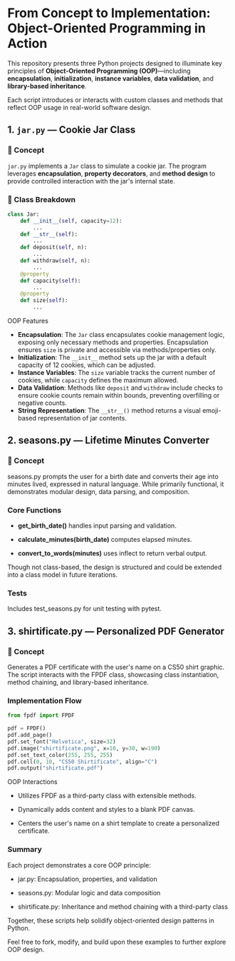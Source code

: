 # From Concept to Implementation: Object-Oriented Programming in Action

This repository presents three Python projects designed to illuminate key principles of **Object-Oriented Programming (OOP)**—including **encapsulation**, **initialization**, **instance variables**, **data validation**, and **library-based inheritance**.

Each script introduces or interacts with custom classes and methods that reflect OOP usage in real-world software design.

##  1. `jar.py` — Cookie Jar Class

### 📘 Concept
`jar.py` implements a `Jar` class to simulate a cookie jar. The program leverages **encapsulation**, **property decorators**, and **method design** to provide controlled interaction with the jar's internal state.

### 🧱 Class Breakdown

```python
class Jar:
    def __init__(self, capacity=12):
        ...
    def __str__(self): 
        ...
    def deposit(self, n):
        ...
    def withdraw(self, n):
        ...
    @property
    def capacity(self):
        ...
    @property
    def size(self):
        ...
```

OOP Features
- **Encapsulation**: The `Jar` class encapsulates cookie management logic, exposing only necessary methods and properties. Encapsulation ensures `size` is private and accessible via methods/properties only.
- **Initialization**: The `__init__` method sets up the jar with a default capacity of 12 cookies, which can be adjusted.
- **Instance Variables**: The `size` variable tracks the current number of cookies, while `capacity` defines the maximum allowed.
- **Data Validation**: Methods like `deposit` and `withdraw` include checks to ensure cookie counts remain within bounds, preventing overfilling or negative counts.
- **String Representation**: The `__str__()` method returns a visual emoji-based representation of jar contents.

## 2. seasons.py — Lifetime Minutes Converter

### 📘 Concept
seasons.py prompts the user for a birth date and converts their age into minutes lived, expressed in natural language. While primarily functional, it demonstrates modular design, data parsing, and composition.

### Core Functions

- **get_birth_date()** handles input parsing and validation.

- **calculate_minutes(birth_date)** computes elapsed minutes.

- **convert_to_words(minutes)** uses inflect to return verbal output.

Though not class-based, the design is structured and could be extended into a class model in future iterations.

### Tests
Includes test_seasons.py for unit testing with pytest.

## 3. shirtificate.py — Personalized PDF Generator

### 📘 Concept
Generates a PDF certificate with the user's name on a CS50 shirt graphic. The script interacts with the FPDF class, showcasing class instantiation, method chaining, and library-based inheritance.

### Implementation Flow

```python   
from fpdf import FPDF

pdf = FPDF()
pdf.add_page()
pdf.set_font("Helvetica", size=32)
pdf.image("shirtificate.png", x=10, y=30, w=190)
pdf.set_text_color(255, 255, 255)
pdf.cell(0, 10, "CS50 Shirtificate", align="C")
pdf.output("shirtificate.pdf")
```

OOP Interactions

- Utilizes FPDF as a third-party class with extensible methods.

- Dynamically adds content and styles to a blank PDF canvas.

- Centers the user's name on a shirt template to create a personalized certificate.


### Summary

Each project demonstrates a core OOP principle:

- jar.py: Encapsulation, properties, and validation

- seasons.py: Modular logic and data composition

- shirtificate.py: Inheritance and method chaining with a third-party class

Together, these scripts help solidify object-oriented design patterns in Python.

Feel free to fork, modify, and build upon these examples to further explore OOP design.